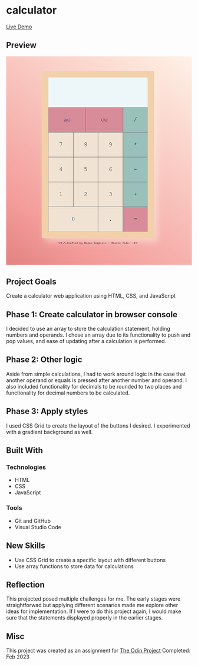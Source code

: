 # calculator

[Live Demo](https://mrespicio.github.io/calculator/)

## Preview
![image of calculator](preview.png)

## Project Goals
Create a calculator web application using HTML, CSS, and JavaScript

## Phase 1: Create calculator in browser console
I decided to use an array to store the calculation statement, holding numbers and operands. I chose an array due to its functionality to push and pop values, and ease of updating after a calculation is performed. 

## Phase 2: Other logic
Aside from simple calculations, I had to work around logic in the case that another operand or equals is pressed after another number and operand. I also included functionality for decimals to be rounded to two places and functionality for decimal numbers to be calculated.

## Phase 3: Apply styles
I used CSS Grid to create the layout of the buttons I desired. I experimented with a gradient background as well.

## Built With
### Technologies
* HTML
* CSS
* JavaScript
### Tools
* Git and GitHub
* Visual Studio Code

## New Skills
* Use CSS Grid to create a specific layout with different buttons
* Use array functions to store data for calculations


## Reflection
This projected posed multiple challenges for me. The early stages were straightforwad but applying different scenarios made me explore other ideas for implementation. If I were to do this project again, I would make sure that the statements displayed properly in the earlier stages. 

## Misc
This project was created as an assignment for [The Odin Project](https://www.theodinproject.com/lessons/foundations-calculator)
Completed: Feb 2023